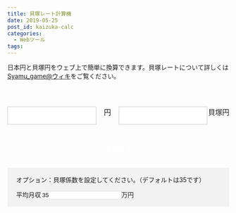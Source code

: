 ```yaml
---
title: 貝塚レート計算機
date: 2019-05-25
post_id: kaizuka-calc
categories:
  - Webツール
tags:
---
```


日本円と貝塚円をウェブ上で簡単に換算できます。貝塚レートについて詳しくは<a href="https://www63.atwiki.jp/syamugame/pages/44.html">Syamu_game@ウィキ</a>をご覧ください。

<form id="kaizuka_calc" name="kaizuka_calc">
  <div class="calc_input">
    <input type="number" name="input_yen"><div class="yen">円</div>
    <input type="number" name="input_kaizuka"><div class="kaizuka">貝塚円</div>
  </div>
  <button id="calc" type="button">換算する</button>
  <div class="option">
    <p>オプション：貝塚係数を設定してください。（デフォルトは35です）
    </p>
    <p>平均月収<input type="number" name="factor" value="35">万円</p>
  </div>
</form>

<style>

#kaizuka_calc {
    margin: 60px 0 0 0;
}

.calc_input {
    display: flex;
    justify-content: space-between;
    margin: 30px 0;
}

input[name="input_yen"],
input[name="input_kaizuka"]  {
    width: 40%;
    border: 1px solid #ccc;
    font-size: 32px;
}

input[name="factor"] {
  background: #fff;
  border: 1px solid #ddd;
}

.yen,
.kaizuka {
    width: 48px;
    min-width: 48px;
    font-size: 16px;
    text-align: center;
}

#calc {
    display: block;
    width: 100%;
    padding: 12px 6px;
    background: var(--theme-color);
    color: #fff;
    font-size: 16px;
    border: none;
    border-radius: 2px;
}


.option {
  margin: 20px 0;
  padding: 3px 20px;
  background: #f2f2f2;
}

.google-adsense {
  width: 840px;
  margin: auto;
}


@media screen and (max-width:550px) {
  .calc_input{
    flex-wrap: wrap;
  }
  input[name="input_yen"],
  input[name="input_kaizuka"]  {
      width: 80%;
      border: 1px solid #ccc;
      font-size: 32px;
  }

  .yen,
  .kaizuka {
      width: 10%;
      min-width: 48px;
      font-size: 16px;
  }
  input[name="input_yen"],
  .yen {
      margin: 0 0 20px 0;
  }
}
</style>
<script>
(function() {
  var input = document.querySelectorAll('#kaizuka_calc input');
  var button = document.getElementById('calc');


  for (i=0; i<2; i++) {
    input[i].addEventListener('focus', function() {
      input[0].value = "";
      input[1].value = "";
    });
  }

  button.addEventListener('click', function() {
    var formNodeList = document.kaizuka_calc;
    var yen_value = formNodeList.input_yen.value;
    var kaizuka_value = formNodeList.input_kaizuka.value;
    var kaizuka_factor = formNodeList.factor.value;

    if(yen_value !== ""){
      var calc_result = yen_value * kaizuka_factor;
      formNodeList.input_kaizuka.value = calc_result;
    }
    else if(kaizuka_value !== ""){
      var calc_result = Math.round(kaizuka_value / kaizuka_factor);
      formNodeList.input_yen.value = calc_result;
    }
    else{
      alert('どちらか片方に数字を入力してください。');
    }
  });
}());
</script>
